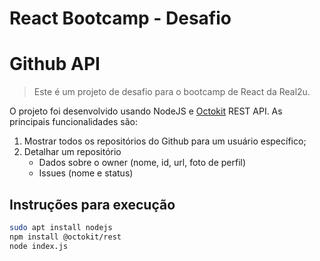 # React Bootcamp - Desafio

# Github API
> Este é um projeto de desafio para o bootcamp de React da Real2u.

O projeto foi desenvolvido usando NodeJS e [Octokit](https://www.npmjs.com/package/@octokit/rest) REST API.
As principais funcionalidades são:
1) Mostrar todos os repositórios do Github para um usuário específico;
2) Detalhar um repositório
    - Dados sobre o owner (nome, id, url, foto de perfil)
    - Issues (nome e status)

## Instruções para execução

```sh
sudo apt install nodejs
npm install @octokit/rest
node index.js
```
